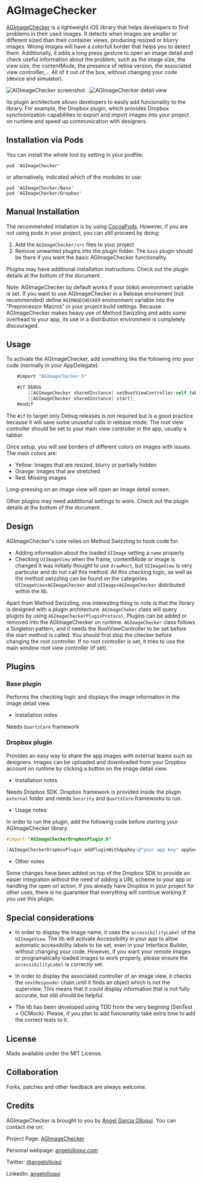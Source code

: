 AGImageChecker
==============


[AGImageChecker](https://github.com/angelolloqui/AGImageChecker) is a lightweight iOS library that helps developers to find problems in their used images. It detects when images are smaller or different sized than their container views, producing resized or blurry images. Wrong images will have a colorfull border that helps you to detect them. Additionally, it adds a long press gesture to open an image detail and check useful information about the problem, such as the image size, the view size, the contentMode, the presence of retina version, the associated view controlller,… All of it out of the box, without changing your code (device and simulator).

![AGImageChecker screenshot](http://angelolloqui.com/images/projects/AGImageChecker_Screenshot1.png)
&nbsp; ![AGImageChecker detail view](http://angelolloqui.com/images/projects/AGImageChecker_Detail2.png)

Its plugin architecture allows developers to easily add funcionality to the library. For example, the Dropbox plugin, which provides Dropbox synchronization capabilities to export and import images into your project on runtime and speed up communication with designers. 


Installation via Pods
---------------------
You can install the whole tool by setting in your podfile:
```
pod 'AGImageChecker'
```

or alternatively, indicated which of the modules to use:

```
pod 'AGImageChecker/Base'
pod 'AGImageChecker/Dropbox'
```

Manual Installation
--------------------

The recommended intallation is by using [CocoaPods](http://cocoapods.org/). However, if you are not using pods in your project, you can still proceed by doing:

1. Add the `AGImageChecker/src` files to your project
2. Remove unwanted plugins into the plugin folder. The `base` plugin should be there if you want the basic AGImageChecker functionality.

Plugins may have additional installation instructions. Check out the plugin details at the bottom of the document.

Note: AGImageChecker by default works if your `DEBUG` environment variable is set. If you want to use AGImageChecker in a Release enviroment (not recommended) define `AGIMAGECHECKER` environment variable into the "Preprocessor Macros" in your project build settings. Because AGImageChecker makes heavy use of Method Swizzling and adds some overhead to your app, its use in a distribution environment is completely discouraged. 


Usage
-----

To activate the AGImageChecker, add something like the following into your code (normally in your AppDelegate):

``` objective-c    
    #import "AGImageChecker.h"
```

``` objective-c    
	#if DEBUG
    	[[AGImageChecker sharedInstance] setRootViewController:self.tabRootController];
	    [[AGImageChecker sharedInstance] start];
	#endif
```

The `#if` to target only Debug releases is not required but is a good practice because it will save some unuseful calls in release mode. The root view controller should be set to your main view controller in the app, usually a tabbar.

Once setup, you will see borders of different colors on images with issues. The main colors are:

* Yellow: Images that are resized, blurry or partially hidden
* Orange: Images that are stretched
* Red: Missing images

Long-pressing on an image view will open an image detail screen.

Other plugins may need addittional settings to work. Check out the plugin details at the bottom of the document.


Design
------

AGImageChecker's core relies on Method Swizzling to hook code for:
- Adding information about the loaded `UIImage` setting a `name` property 
- Checking `UIImageView` when the frame, contentMode or image is changed
It was initially thought to use `drawRect`, but `UIImageView` is very particular and do not call this method. All this checking logic, as well as the method swizzling can be found on the categories `UIImageView+AGImageChecker` and `UIImage+AGImageChecker` distributed within the lib.

Apart from Method Swizzling, one interesting thing to note is that the library is designed with a plugin architecture. `AGImageCheker` class will query plugins by using `AGImageCheckerPluginProtocol`. Plugins can be added or removed into the AGImageChecker on runtime.
`AGImageChecker` class follows a Singleton pattern, and it needs the RootViewController to be set before the start method is called. You should first stop the checker before changing the root controller. If no root controller is set, it tries to use the main window root view controller (if set).


Plugins
-------

### Base plugin


Performs the checking logic and displays the image information in the image detail view. 

- Installation notes

Needs `QuartzCore` framework


### Dropbox plugin


Provides an easy way to share the app images with external teams such as designers. Images can be uploaded and downloaded from your Dropbox account on runtime by clicking a button on the image detail view.

- Installation notes

Needs Dropbox SDK. Dropbox framework is provided inside the plugin `external` folder and needs `Security` and `QuartzCore` frameworks to run.

- Usage notes

In order to run the plugin, add the following code before starting your AGImageChecker library:

``` objective-c    
#import "AGImageCheckerDropboxPlugin.h"
```

``` objective-c    
[AGImageCheckerDropboxPlugin addPluginWithAppKey:@"your app key" appSecret:@"your app secret"];
```

- Other notes

Some changes have been added on top of the Dropbox SDK to provide an easier integration without the need of adding a URL scheme to your app or handling the open url action. If you already have Dropbox in your project for other uses, there is no guarantee that everything will continue working if you use this plugin.


Special considerations
----------------------

* In order to display the image name, it uses the `accessibilityLabel` of the `UIImageView`. The lib will activate Accessibility in your app to allow automatic accessibility labels to be set, even in your Interface Builder, without changing your code. However, if you want your remote images or programatically loaded images to work properly, please ensure the `accessibilityLabel` is correctly set.

* In order to display the associated controller of an image view, it checks the `nextResponder` chain until it finds an object which is not the superview. This means that it could display information that is not fully accurate, but still should be helpful.

* The lib has been developed using TDD from the very begining (SenTest + OCMock). Please, if you plan to add funcionality take extra time to add the correct tests to it. 


License
-------

Made available under the MIT License.


Collaboration
-------------

Forks, patches and other feedback are always welcome.


Credits
-------

AGImageChecker is brought to you by [Angel Garcia Olloqui](http://angelolloqui.com). You can contact me on:

Project Page: [AGImageChecker](https://github.com/angelolloqui/AGImageChecker)

Personal webpage: [angelolloqui.com](http://angelolloqui.com)

Twitter: [@angelolloqui](http://twitter.com/angelolloqui)

LinkedIn: [angelolloqui](http://www.linkedin.com/in/angelolloqui)
